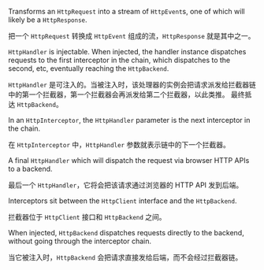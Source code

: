 Transforms an `HttpRequest` into a stream of `HttpEvent`s, one of which will likely be a
`HttpResponse`.

把一个 `HttpRequest` 转换成 `HttpEvent` 组成的流，`HttpResponse` 就是其中之一。

`HttpHandler` is injectable. When injected, the handler instance dispatches requests to the
first interceptor in the chain, which dispatches to the second, etc, eventually reaching the
`HttpBackend`.

`HttpHandler` 是可注入的。当被注入时，该处理器的实例会把请求派发给拦截器链中的第一个拦截器，第一个拦截器会再派发给第二个拦截器，以此类推。
最终抵达 `HttpBackend`。

In an `HttpInterceptor`, the `HttpHandler` parameter is the next interceptor in the chain.

在 `HttpInterceptor` 中，`HttpHandler` 参数就表示链中的下一个拦截器。

A final `HttpHandler` which will dispatch the request via browser HTTP APIs to a backend.

最后一个 `HttpHandler`，它将会把该请求通过浏览器的 HTTP API 发到后端。

Interceptors sit between the `HttpClient` interface and the `HttpBackend`.

拦截器位于 `HttpClient` 接口和 `HttpBackend` 之间。

When injected, `HttpBackend` dispatches requests directly to the backend, without going
through the interceptor chain.

当它被注入时，`HttpBackend` 会把请求直接发给后端，而不会经过拦截器链。